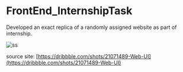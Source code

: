# FrontEnd_InternshipTask
Developed an exact replica of a randomly assigned website as part of internship. 



![ss](https://github.com/MnkshiSuresh/FrontEnd_InternshipTask/assets/119519427/ccb87dd7-5bf4-47ae-bc77-704285778720)

source site: [https://dribbble.com/shots/21071489-Web-UI](https://dribbble.com/shots/21071489-Web-UI)
